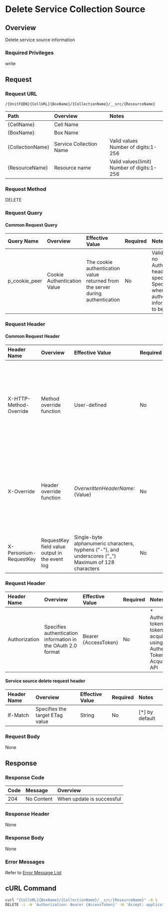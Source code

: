 # Delete Service Collection Source

## Overview

Delete service source information

### Required Privileges

write


## Request

### Request URL

```
/{UnitFQDN}{CellURL}{BoxName}/{CollectionName}/__src/{ResourceName}
```

|Path|Overview|Notes|
|:--|:--|:--|
|{CellName}|Cell Name||
|{BoxName}|Box Name||
|{CollectionName}|Service Collection Name|Valid values <br>Number of digits:1-256|
|{ResourceName}|Resource name|Valid values(limit) <br>Number of digits:1-256|

### Request Method

DELETE

### Request Query

#### Common Request Query

|Query Name|Overview|Effective Value|Required|Notes|
|:--|:--|:--|:--|:--|
|p_cookie_peer|Cookie Authentication Value|The cookie authentication value returned from the server during authentication|No|Valid only if no Authorization header specified<br>Specify this when cookie authentication information is to be used|

### Request Header

#### Common Request Header

|Header Name|Overview|Effective Value|Required|Notes|
|:--|:--|:--|:--|:--|
|X-HTTP-Method-Override|Method override function|User-defined|No|If you specify this value when requesting with the POST method, the specified value will be used as a method.|
|X-Override|Header override function|${OverwrittenHeaderName}:${Value}|No|Overwrite normal HTTP header value. To overwrite multiple headers, specify multiple X-Override headers.|
|X-Personium-RequestKey|RequestKey field value output in the event log|Single-byte alphanumeric characters, hyphens ("-"), and underscores ("_")<br>Maximum of 128 characters|No||

### Request Header

|Header Name|Overview|Effective Value|Required|Notes|
|:--|:--|:--|:--|:--|
|Authorization|Specifies authentication information in the OAuth 2.0 format|Bearer {AccessToken}|No|* Authentication tokens are the tokens acquired using the Authentication Token Acquisition API|

#### Service source delete request header

|Header Name|Overview|Effective Value|Required|Notes|
|:--|:--|:--|:--|:--|
|If-Match|Specifies the target ETag value|String|No|[*] by default|

### Request Body

None


## Response

### Response Code

|Code|Message|Overview|
|:--|:--|:--|
|204|No Content|When update is successful|

### Response Header

None

### Response Body

None

### Error Messages

Refer to [Error Message List](004_Error_Messages.md)


## cURL Command

```sh
curl "{CellURL}{BoxName}/{CollectionName}/__src/{ResourceName}" -X \
DELETE -i -H 'Authorization: Bearer {AccessToken}' -H 'Accept: application/json'
```


